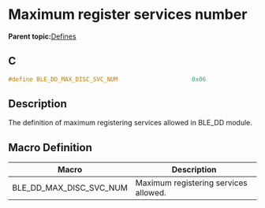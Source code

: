 # Maximum register services number

**Parent topic:**[Defines](GUID-6E358623-718A-4EF1-A0DA-56291E9C356B.md)

## C

```c
#define BLE_DD_MAX_DISC_SVC_NUM                     0x06
```

## Description

The definition of maximum registering services allowed in BLE\_DD module.

## Macro Definition

|Macro|Description|
|-----|-----------|
|BLE\_DD\_MAX\_DISC\_SVC\_NUM|Maximum registering services allowed.|

